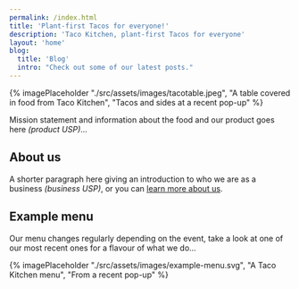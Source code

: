 ```yaml
---
permalink: /index.html
title: 'Plant-first Tacos for everyone!'
description: 'Taco Kitchen, plant-first Tacos for everyone'
layout: 'home'
blog:
  title: 'Blog'
  intro: "Check out some of our latest posts."
---
```


{% imagePlaceholder "./src/assets/images/tacotable.jpeg", "A table covered in food from Taco Kitchen", "Tacos and sides at a recent pop-up" %}

Mission statement and information about the food and our product goes here _(product USP)_...

## About us

A shorter paragraph here giving an introduction to who we are as a business _(business USP)_, or you can [learn more about us](/about).

## Example menu

Our menu changes regularly depending on the event, take a look at one of our most recent ones for a flavour of what we do...

{% imagePlaceholder "./src/assets/images/example-menu.svg", "A Taco Kitchen menu", "From a recent pop-up" %}